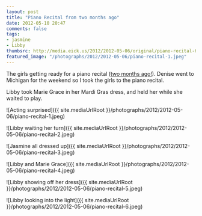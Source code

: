 ```yaml
---
layout: post
title: "Piano Recital from two months ago"
date: 2012-05-10 20:47
comments: false
tags:
- jasmine
- Libby
thumbsrc: http://media.eick.us/2012/2012-05-06/original/piano-recital-6.jpeg
featured_image: "/photographs/2012/2012-05-06/piano-recital-1.jpeg"
---
```

The girls getting ready for a piano recital ([two months ago!](http://eick.us/blog/2012/03/31/march-18-recital/)).  Denise went to Michigan for the weekend so I took the girls to the piano recital.

Libby took Marie Grace in her Mardi Gras dress, and held her while she waited to play.



![Acting surprised]({{ site.mediaUrlRoot }}/photographs/2012/2012-05-06/piano-recital-1.jpeg)




![Libby waiting her turn]({{ site.mediaUrlRoot }}/photographs/2012/2012-05-06/piano-recital-2.jpeg)




![Jasmine all dressed up]({{ site.mediaUrlRoot }}/photographs/2012/2012-05-06/piano-recital-3.jpeg)




![Libby and Marie Grace]({{ site.mediaUrlRoot }}/photographs/2012/2012-05-06/piano-recital-4.jpeg)




![Libby showing off her dress]({{ site.mediaUrlRoot }}/photographs/2012/2012-05-06/piano-recital-5.jpeg)




![Libby looking into the light]({{ site.mediaUrlRoot }}/photographs/2012/2012-05-06/piano-recital-6.jpeg)
